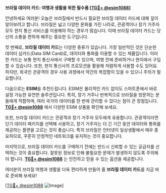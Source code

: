 **브라질 데이터 카드: 여행과 생활을 위한 필수품 [[TG💪+ @esim1088](https://t.me/s/esim1088)]**

안녕하세요 여러분! 오늘은 브라질에서 반드시 필요한 브라질 데이터 카드에 대해 깊이 알아보려고 합니다. 브라질은 넓고 다양한 문화를 가진 나라로, 관광객이나 장기 거주자 모두 현지 통신 서비스를 이용해야 하는 경우가 많습니다. 이때 브라질 데이터 카드는 당신의 소통을 편하게 해주는 중요한 도구입니다.

첫 번째로, **브라질 데이터 카드**는 다양한 종류가 있습니다. 가장 일반적인 것은 단순한 데이터 심카드(Data SIM Card)로, 데이터와 통화를 이용할 수 있는 제품입니다. 이러한 카드는 보통 현지 통신사에서 구매할 수 있으며, 여행 전에 준비하거나 현지에서 구입할 수 있습니다. 또한, 현지 통신사의 프로모션을 활용해 저렴하게 사용할 수도 있어요. 하지만, 외국인 관광객의 경우 사용 과정에서 약간의 복잡함이 있을 수 있으니 주의가 필요합니다.

다음으로는 **ESIM**을 추천드립니다. ESIM은 물리적인 카드 없이도 스마트폰에서 바로 설정 가능한 유연한 솔루션입니다. 특히, 장기 거주나 반복적으로 브라질을 방문하는 분들에게 적합하며, 여러 국가의 데이터를 한 번에 관리할 수 있다는 점이 큰 장점입니다. **[TG💪+ @esim1088](https://t.me/s/esim1088)** 에서 다양한 ESIM 상품을 확인해 보세요.

또한, 브라질 데이터 카드는 관광객과 장기 거주자 모두에게 유용합니다. 관광객이라면 단기 데이터 패키지를 선택해 사용하고, 장기 거주자는 더 긴 기간 동안 데이터와 통화를 제공하는 플랜을 고르는 것이 좋습니다. 특히 브라질은 인터넷이 일상생활에서 매우 중요하므로, 꾸준히 안정적인 네트워크를 유지하는 것이 중요합니다.

마지막으로, 브라질 데이터 카드를 구매하기 전에는 반드시 신뢰할 수 있는 공급자를 선택하는 것이 중요합니다. 잘못된 정보로 인해 불필요한 문제가 발생하지 않도록 주의해야 합니다. **[TG💪+ @esim1088](https://t.me/s/esim1088)** 는 안전하고 믿을 수 있는 옵션을 제공합니다.

여러분의 브라질 여행과 생활을 더욱 편리하게 만들어 줄 **브라질 데이터 카드**를 지금 바로 준비해 보세요! 

[[TG💪+ @esim1088](https://t.me/s/esim1088) ![Image](https://i.postimg.cc/Y0z9fWf4/image.png)]